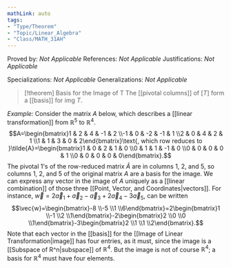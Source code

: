 ```yaml
---
mathLink: auto
tags:
- "Type/Theorem"
- "Topic/Linear_Algebra"
- "Class/MATH_31AH"
---
```

Proved by: <i>Not Applicable</i>
References: <i>Not Applicable</i>
Justifications: <i>Not Applicable</i>

Specializations: <i>Not Applicable</i>
Generalizations: <i>Not Applicable</i>

> [!theorem] Basis for the Image of T
> The [[pivotal columns]] of $[T]$ form a [[basis]] for $\text{img }T$.  

*Example:* Consider the matrix $A$ below, which describes a [[linear transformation]] from $\mathbb{R}^5$ to $\mathbb{R}^4$.
$$A=\begin{bmatrix}1 & 2 & 4 & -1 & 2 \\-1 & 0 & -2 & -1 & 1 \\2 & 0 & 4 & 2 & 1 \\1 & 1 & 3 & 0 & 2\end{bmatrix}\text{, which row reduces to }\tilde{A}=\begin{bmatrix}1 & 0 & 2 & 1 & 0 \\0 & 1 & 1 & -1 & 0 \\0 & 0 & 0 & 0 & 1 \\0 & 0 & 0 & 0 & 0\end{bmatrix}.$$
The pivotal 1's of the row-reduced matrix $\tilde{A}$ are in columns 1, 2, and 5, so columns 1, 2, and 5 of the original matrix $A$ are a basis for the image. We can express any vector in the image of $A$ uniquely as a [[linear combination]] of those three [[Point, Vector, and Coordinates|vectors]]. For instance, $\vec{w}=2\vec{a}_{1}+\vec{a}_{2}-\vec{a}_{3}+2\vec{a}_{4}-3\vec{a}_{5}$, can be written
$$\vec{w}=\begin{bmatrix}-8 \\-5 \\1 \\6\end{bmatrix}=2\begin{bmatrix}1 \\-1 \\2 \\1\end{bmatrix}-2\begin{bmatrix}2 \\0 \\0 \\1\end{bmatrix}-3\begin{bmatrix}2 \\1 \\1 \\2\end{bmatrix}.$$
Note that each vector in the [[basis]] for the [[Image of Linear Transformation|image]] has four entries, as it must, since the image is a [[Subspace of R^n|subspace]] of $\mathbb{R}^4$. But the image is not of course $\mathbb{R}^4$; a basis for $\mathbb{R}^4$ must have four elements.
